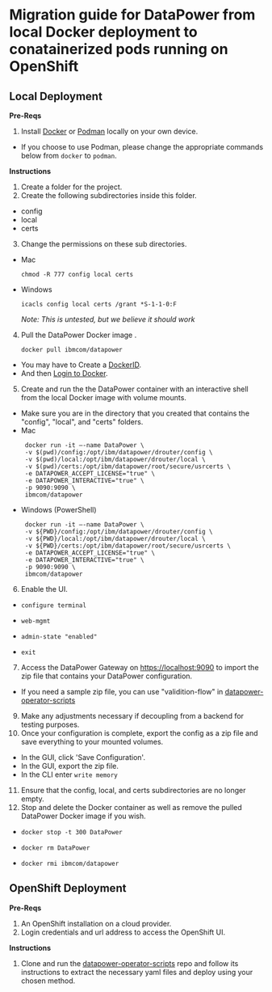 # Migration guide for DataPower from local Docker deployment to conatainerized pods running on OpenShift

## Local Deployment

**Pre-Reqs**

1. Install [Docker](https://docs.docker.com/get-docker/) or [Podman](https://podman.io/getting-started/installation) locally on your own device.
  - If you choose to use Podman, please change the appropriate commands below from `docker` to `podman`.

**Instructions**

1. Create a folder for the project.
2. Create the following subdirectories inside this folder.
  - config
  - local
  - certs
3. Change the permissions on these sub directories.
  - Mac 
    ```
    chmod -R 777 config local certs
    ```
  - Windows 
    ```
    icacls config local certs /grant *S-1-1-0:F
    ```
    _Note: This is untested, but we believe it should work_
4. Pull the DataPower Docker image .
   ```
   docker pull ibmcom/datapower
   ```
  - You may have to Create a [DockerID](https://hub.docker.com/).
  - And then [Login to Docker](https://docs.docker.com/engine/reference/commandline/login/).
5. Create and run the the DataPower container with an interactive shell from the local Docker image with volume mounts.
  - Make sure you are in the directory that you created that contains the "config", "local", and "certs" folders.
  - Mac
    ```
     docker run -it –-name DataPower \
     -v $(pwd)/config:/opt/ibm/datapower/drouter/config \
     -v $(pwd)/local:/opt/ibm/datapower/drouter/local \
     -v $(pwd)/certs:/opt/ibm/datapower/root/secure/usrcerts \
     -e DATAPOWER_ACCEPT_LICENSE="true" \
     -e DATAPOWER_INTERACTIVE="true" \
     -p 9090:9090 \
     ibmcom/datapower
     ```
  - Windows (PowerShell)
    ```
     docker run -it –-name DataPower \
     -v ${PWD}/config:/opt/ibm/datapower/drouter/config \
     -v ${PWD}/local:/opt/ibm/datapower/drouter/local \
     -v ${PWD}/certs:/opt/ibm/datapower/root/secure/usrcerts \
     -e DATAPOWER_ACCEPT_LICENSE="true" \
     -e DATAPOWER_INTERACTIVE="true" \
     -p 9090:9090 \
     ibmcom/datapower
     ```
6. Enable the UI.
  - ```
    configure terminal
    ```
  - ```
    web-mgmt
    ```
  - ```
    admin-state "enabled"
    ```
  - ```
    exit
    ```
7. Access the DataPower Gateway on [https://localhost:9090](https://localhost:9090) to import the zip file that contains your DataPower configuration.
  - If you need a sample zip file, you can use "validition-flow" in [datapower-operator-scripts](https://github.com/DataPower-on-Azure/datapower-operator-scripts)
9. Make any adjustments necessary if decoupling from a backend for testing purposes.
10. Once your configuration is complete, export the config as a zip file and save everything to your mounted volumes.
  - In the GUI, click 'Save Configuration'.
  - In the GUI, export the zip file.
  - In the CLI enter ```write memory```
11. Ensure that the config, local, and certs subdirectories are no longer empty.
12. Stop and delete the Docker container as well as remove the pulled DataPower Docker image if you wish.
  - ```
    docker stop -t 300 DataPower
    ```
  - ```
    docker rm DataPower
    ```
  - ```
    docker rmi ibmcom/datapower
    ```

## OpenShift Deployment

**Pre-Reqs**

1. An OpenShift installation on a cloud provider.
2. Login credentials and url address to access the OpenShift UI.

**Instructions**

1. Clone and run the [datapower-operator-scripts](https://github.com/DataPower-on-Azure/datapower-operator-scripts) repo and follow its instructions to extract the necessary yaml files and deploy using your chosen method.
